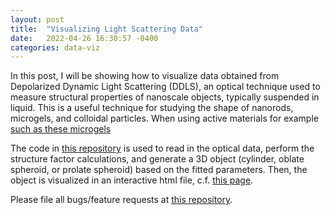 ```yaml
---
layout: post
title:  "Visualizing Light Scattering Data"
date:   2022-04-26 16:30:57 -0400
categories: data-viz
---
```


In this post, I will be showing how to visualize data obtained from Depolarized Dynamic Light Scattering (DDLS), an optical technique used to measure structural properties of nanoscale objects, typically suspended in liquid. This is a useful technique for studying the shape of nanorods, microgels, and colloidal particles. When using active materials for example [such as these microgels][microgel-paper] 

The code in [this repository][ddls-repo] is used to read in the optical data, perform the structure factor calculations, and generate a 3D object (cylinder, oblate spheroid, or prolate spheroid) based on the fitted parameters. Then, the object is visualized in an interactive html file, c.f. [this page][ddls-html].


Please file all bugs/feature requests at [this repository][ddls-repo].

[microgel-paper]: https://pubs.acs.org/doi/abs/10.1021/acs.macromol.0c01605
[ddls-repo]: https://github.com/JacobHA/DDLS-in-Python
[ddls-html]: http://htmlpreview.github.io/?https://github.com/JacobHA/DDLS-in-Python/master/prolate_5.143347.html
